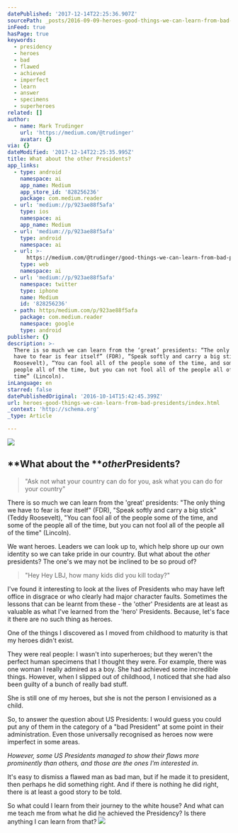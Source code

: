 ```yaml
---
datePublished: '2017-12-14T22:25:36.907Z'
sourcePath: _posts/2016-09-09-heroes-good-things-we-can-learn-from-bad-presidents.md
inFeed: true
hasPage: true
keywords:
  - presidency
  - heroes
  - bad
  - flawed
  - achieved
  - imperfect
  - learn
  - answer
  - specimens
  - superheroes
related: []
author:
  - name: Mark Trudinger
    url: 'https://medium.com/@trudinger'
    avatar: {}
via: {}
dateModified: '2017-12-14T22:25:35.995Z'
title: What about the other Presidents?
app_links:
  - type: android
    namespace: ai
    app_name: Medium
    app_store_id: '828256236'
    package: com.medium.reader
  - url: 'medium://p/923ae88f5afa'
    type: ios
    namespace: ai
    app_name: Medium
  - url: 'medium://p/923ae88f5afa'
    type: android
    namespace: ai
  - url: >-
      https://medium.com/@trudinger/good-things-we-can-learn-from-bad-presidents-923ae88f5afa
    type: web
    namespace: ai
  - url: 'medium://p/923ae88f5afa'
    namespace: twitter
    type: iphone
    name: Medium
    id: '828256236'
  - path: https/medium.com/p/923ae88f5afa
    package: com.medium.reader
    namespace: google
    type: android
publisher: {}
description: >-
  There is so much we can learn from the ‘great’ presidents: “The only thing we
  have to fear is fear itself” (FDR), “Speak softly and carry a big stick”(Teddy
  Roosevelt), “You can fool all of the people some of the time, and some of the
  people all of the time, but you can not fool all of the people all of the
  time” (Lincoln).
inLanguage: en
starred: false
datePublishedOriginal: '2016-10-14T15:42:45.399Z'
url: heroes-good-things-we-can-learn-from-bad-presidents/index.html
_context: 'http://schema.org'
_type: Article

---
```

![](https://the-grid-user-content.s3-us-west-2.amazonaws.com/82faf4a1-39ef-4dbd-b999-6015b2aca021.jpg)

## **What about the **_**other**_**Presidents?**

> "Ask not what your country can do for you, ask what you can do for your country"

There is so much we can learn from the 'great' presidents: "The only thing we have to fear is fear itself" (FDR), "Speak softly and carry a big stick"(Teddy Roosevelt), "You can fool all of the people some of the time, and some of the people all of the time, but you can not fool all of the people all of the time" (Lincoln).

We want heroes. Leaders we can look up to, which help shore up our own identity so we can take pride in our country. But what about the _other_ presidents? The one's we may not be inclined to be so proud of?

> "Hey Hey LBJ, how many kids did you kill today?"

I've found it interesting to look at the lives of Presidents who may have left office in disgrace or who clearly had major character faults. Sometimes the lessons that can be learnt from these - the 'other' Presidents are at least as valuable as what I've learned from the 'hero' Presidents. Because, let's face it there are no such thing as heroes.

One of the things I discovered as I moved from childhood to maturity is that my heroes didn't exist.

They were real people: I wasn't into superheroes; but they weren't the perfect human specimens that I thought they were. For example, there was one woman I really admired as a boy. She had achieved some incredible things. However, when I slipped out of childhood, I noticed that she had also been guilty of a bunch of really bad stuff.

She is still one of my heroes, but she is not the person I envisioned as a child.

So, to answer the question about US Presidents: I would guess you could put any of them in the category of a "bad President" at some point in their administration. Even those universally recognised as heroes now were imperfect in some areas.

_However, some US Presidents managed to show their flaws more prominently than others, and those are the ones I'm interested in._

It's easy to dismiss a flawed man as bad man, but if he made it to president, then perhaps he did something right. And if there is nothing he did right, there is at least a good story to be told.

So what could I learn from their journey to the white house? And what can me teach me from what he did he achieved the Presidency? Is there anything I can learn from that?
![](https://s3-us-west-2.amazonaws.com/the-grid-img/p/8ef5d01a89fbe1fa368877ecceaeb9ee6aee30d5.jpg)